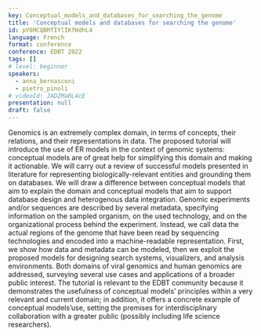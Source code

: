 ```yaml
---
key: Conceptual_models_and_databases_for_searching_the_genome
title: 'Conceptual models and databases for searching the genome'
id: pY6MCQBMfIYlIKfHdhL4
language: French
format: conference
conference: EDBT 2022
tags: []
# level: beginner
speakers:
  - anna_bernasconi
  - pietro_pinoli
# videoId: JADZMaRL4cE
presentation: null
draft: false
---
```

Genomics is an extremely complex domain, in terms of concepts, their relations, and their representations in data. The proposed tutorial will introduce the use of ER models in the context of genomic systems: conceptual models are of great help for simplifying this domain and making it actionable. We will carry out a review of successful models presented in literature for representing biologically-relevant entities and grounding them on databases. We will draw a difference between conceptual models that aim to explain the domain and conceptual models that aim to support database design and heterogenous data integration. Genomic experiments and/or sequences are described by several metadata, specifying information on the sampled organism, on the used technology, and on the organizational process behind the experiment. Instead, we call data the actual regions of the genome that have been read by sequencing technologies and encoded into a machine-readable representation. First, we show how data and metadata can be modeled, then we exploit the proposed models for designing search systems, visualizers, and analysis environments. Both domains of viral genomics and human genomics are addressed, surveying several use cases and applications of a broader public interest. The tutorial is relevant to the EDBT community because it demonstrates the usefulness of conceptual models’ principles within a very relevant and current domain; in addition, it offers a concrete example of conceptual models’use, setting the premises for interdisciplinary collaboration with a greater public (possibly including life science researchers).